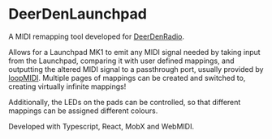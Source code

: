 # DeerDenLaunchpad

A MIDI remapping tool developed for [DeerDenRadio](https://twitch.tv/deerdenradio).

Allows for a Launchpad MK1 to emit any MIDI signal needed by taking input from the Launchpad, comparing it with user defined mappings, and outputting the altered MIDI signal to a passthrough port, usually provided by [loopMIDI](https://www.tobias-erichsen.de/software/loopmidi.html). Multiple pages of mappings can be created and switched to, creating virtually infinite mappings!

Additionally, the LEDs on the pads can be controlled, so that different mappings can be assigned different colours.

Developed with Typescript, React, MobX and WebMIDI.
